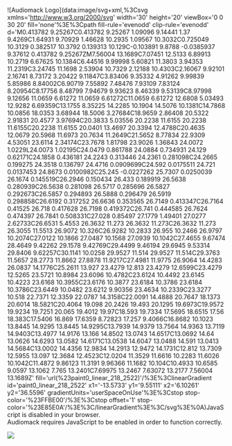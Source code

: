 ![Audiomack Logo](data:image/svg+xml,%3Csvg xmlns='http://www.w3.org/2000/svg' width='30' height='20' viewBox='0 0 30 20' fill='none'%3E%3Cpath fill-rule='evenodd' clip-rule='evenodd' d='M0.413782 9.25267C0.413782 9.25267 1.09096 9.14441 1.37 9.4269C1.64931 9.70929 1.46628 10.2935 1.09567 10.3032C0.725049 10.3129 0.382517 10.3792 0.139313 10.129C-0.103891 9.8788 -0.0385937 9.37612 0.413782 9.25267ZM7.56004 13.1689C7.07451 12.5133 6.89913 10.2719 6.67625 10.1384C6.44516 9.99998 5.60821 11.3803 3.94353 11.2319C3.24745 11.1698 2.53904 10.7329 2.12188 10.4303C2.16067 9.92101 2.16741 8.73172 3.20422 9.11847C3.83406 9.35332 4.91262 9.99839 5.85986 8.84002C6.90719 7.55892 7.48476 7.93109 7.83124 8.20954C8.17756 8.48799 7.94679 9.93623 8.46339 9.53139C8.97998 9.12656 11.0659 6.61272 11.0659 6.61272C11.0659 6.61272 12.6808 5.03493 12.9282 6.69359C13.1755 8.35225 14.2285 10.1904 14.5076 10.1381C14.7868 10.0856 18.0353 3.68944 18.5006 3.27684C18.9659 2.86408 20.5322 2.91831 20.4577 3.97694C20.3833 5.03556 20.2238 11.6155 20.2238 11.6155C20.2238 11.6155 20.0401 13.4697 20.3394 12.4788C20.4635 12.0679 20.5968 11.6973 20.7634 11.2649C21.5652 8.77834 22.9309 4.53051 23.6114 2.34174C23.7678 1.81798 23.9026 1.36843 24.0072 1.0229L24.0073 1.02195C24.0479 0.861788 24.0884 0.734931 24.129 0.62171C24.1858 0.436181 24.2243 0.313446 24.2361 0.281098C24.2665 0.199275 24.3518 0.136797 24.4716 0.0909699C24.592 0.0175511 24.721 0.0137453 24.8673 0.0100982C25.245 -0.0227262 25.7307 0.0250039 26.1674 0.145519C26.2946 0.150434 26.433 0.189919 26.5638 0.280939C26.5638 0.281098 26.5717 0.285696 26.5827 0.292673C26.5857 0.294893 26.5888 0.296479 26.5919 0.298858C26.6192 0.317252 26.6636 0.353565 26.7149 0.413347C26.7164 0.41525 26.718 0.417628 26.7198 0.419372C26.741 0.444585 26.7624 0.474397 26.7841 0.508331C27.028 0.85497 27.1779 1.49401 27.0277 2.62733C26.6531 5.4553 26.3632 11.273 26.3632 11.273C26.3632 11.273 26.3055 11.5513 26.9072 10.326C26.9282 10.2833 26.955 10.2466 26.9797 10.2074C27.0122 10.1866 27.0487 10.1568 27.0939 10.1042C27.4655 9.67474 28.4649 9.42262 29.1578 9.42769C29.4499 9.46194 29.6945 9.53314 29.8406 9.62257C30.1141 10.0258 29.9527 11.514 29.9527 11.514C29.3763 11.5657 28.2773 11.8662 27.8878 11.9217C27.4981 11.9775 26.9064 14.4283 26.0837 14.1776C25.2611 13.927 23.4279 12.813 23.4279 12.6599C23.4279 12.5265 23.5721 10.8984 23.6096 10.4782C23.6124 10.4492 23.6145 10.4223 23.6168 10.3955C23.6176 10.3877 23.6184 10.3786 23.6184 10.3786C23.6449 10.0482 23.6212 9.90356 23.4634 10.2339C23.3277 10.518 22.7371 12.3359 22.0787 14.3158C22.0091 14.4888 20.7647 18.1373 20.6014 18.5821C20.4064 19.098 20.2426 19.493 20.1295 19.6973C19.9572 19.9234 19.7251 20.065 19.4012 19.97C18.593 19.7334 17.5695 18.6515 17.56 18.383C17.5406 16.869 17.6359 8.72823 17.257 9.4066C16.8682 10.1023 13.8445 14.9295 13.8445 14.9295C13.7939 14.9379 13.7564 14.9363 13.7119 14.9403C13.4977 14.9176 13.166 14.8502 13.0743 14.6517C13.0692 14.64 13.0626 14.6293 13.0582 14.6171C13.0538 14.6047 13.0488 14.591 13.0413 14.5684C13.0002 14.4356 12.9834 14.2913 12.9472 14.1731C12.812 13.7309 12.5955 13.097 12.3684 12.4523C12.0204 11.3529 11.6616 10.2283 11.6026 10.1042C11.4872 9.86123 11.3191 9.96366 11.1682 10.104C10.4933 10.6585 9.0597 13.1062 7.765 13.2401C7.69975 13.2467 7.63072 13.2177 7.56004 13.1689Z' fill='url(%23paint0_linear_218_2522)'/%3E%3ClinearGradient id='paint0_linear_218_2522' x1='-13.5733' y1='9.55111' x2='6.10261' y2='36.5596' gradientUnits='userSpaceOnUse'%3E%3Cstop stop-color='%23FFBE00'/%3E%3Cstop offset='1' stop-color='%23E85E0A'/%3E%3C/linearGradient%3E%3C/svg%3E%0A)JavaScript is disabled in your browser.  
Audiomack requires JavaScript to be enabled in order to function correctly.

![](http://b.scorecardresearch.com/p?c1=2&c2=undefined&c3=&c4=https%3A%2F%2Faudiomack.com%2Fabout%2Fprivacy-policy&c5=&c6=&c15=&cv=2.0&cj=1)
